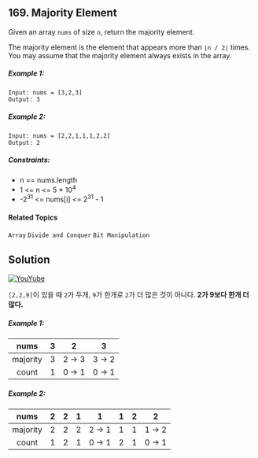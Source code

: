 ## 169. Majority Element

Given an array `nums` of size `n`, return the majority element.

The majority element is the element that appears more than `⌊n / 2⌋` times. You may assume that the majority element always exists in the array.

##### Example 1:

```
Input: nums = [3,2,3]
Output: 3
```

##### Example 2:

```
Input: nums = [2,2,1,1,1,2,2]
Output: 2
```

##### Constraints:

* n == nums.length
* 1 <= n <= 5 * 10<sup>4</sup>
* -2<sup>31</sup> <= nums[i] <= 2<sup>31</sup> - 1

#### Related Topics

`Array` `Divide and Conquer` `Bit Manipulation`

## Solution

[![YouYube](https://img.youtube.com/vi/bg6r_fgtpMQ/0.jpg)](https://www.youtube.com/watch?v=bg6r_fgtpMQ)

`[2,2,9]`이 있을 때 `2`가 두개, `9`가 한개로 `2`가 더 많은 것이 아니다. **2가 9보다 한개 더 많다.**

##### Example 1:

| nums     |  3   |   2   |   3   |
| :------: | :---: | :---: | :---: |
| majority |  3   | 2 → 3 | 3 → 2 |
| count    |  1   | 0 → 1 | 0 → 1 |

##### Example 2:

| nums     |  2   |  2   |  1   |   1   |  1   |  2   |   2   |
| :------: | :---: | :---: | :---: | :---: | :---: | :---: | :---: |
| majority |  2   |  2   |  2   | 2 → 1 |  1   |  1   | 1 → 2 |
| count    |  1   |  2   |  1   | 0 → 1 |  2   |  1   | 0 → 1 |
